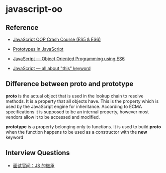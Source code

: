# javascript-oo


## Reference
- [JavaScript OOP Crash Course (ES5 & ES6)](https://www.youtube.com/watch?v=vDJpGenyHaA)

- [Prototypes in JavaScript](https://medium.com/better-programming/prototypes-in-javascript-5bba2990e04b?)

- [JavaScript — Object Oriented Programming using ES6](https://codeburst.io/javascript-object-oriented-programming-using-es6-3cd2ac7fbbd8)

- [JavaScript — all about "this" keyword](https://codeburst.io/all-about-this-and-new-keywords-in-javascript-38039f71780c)


## Difference between __proto__ and prototype
**__proto__** is the actual object that is used in the lookup chain to resolve methods. 
It is a property that all objects have. This is the property which is used by the JavaScript engine for inheritance. 
According to ECMA specifications it is supposed to be an internal property, however most vendors allow it to be accessed and modified.

**prototype** is a property belonging only to functions. It is used to build __proto__ when the function happens to be used as a constructor with the **new** keyword


## Interview Questions
- [面试官问：JS 的继承](https://segmentfault.com/a/1190000018221673)
